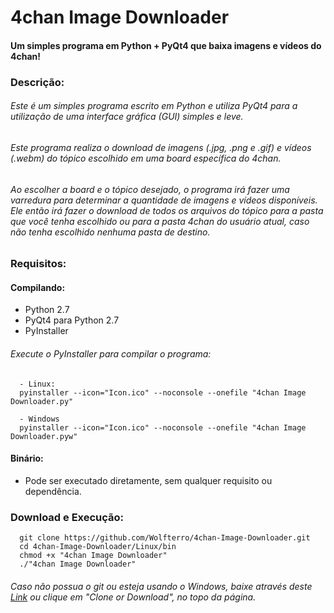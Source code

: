 # 4chan Image Downloader
#### Um simples programa em Python + PyQt4 que baixa imagens e vídeos do 4chan!

### Descrição:

###### Este é um simples programa escrito em Python e utiliza PyQt4 para a utilização de uma interface gráfica (GUI) simples e leve.

###### Este programa realiza o download de imagens (.jpg, .png e .gif) e vídeos (.webm) do tópico escolhido em uma board específica do 4chan.

###### Ao escolher a board e o tópico desejado, o programa irá fazer uma varredura para determinar a quantidade de imagens e vídeos disponíveis. Ele então irá fazer o download de todos os arquivos do tópico para a pasta que você tenha escolhido ou para a pasta 4chan do usuário atual, caso não tenha escolhido nenhuma pasta de destino.

### Requisitos:

#### Compilando:
- Python 2.7
- PyQt4 para Python 2.7
- PyInstaller

###### Execute o PyInstaller para compilar o programa:

      - Linux:
      pyinstaller --icon="Icon.ico" --noconsole --onefile "4chan Image Downloader.py"
      
      - Windows
      pyinstaller --icon="Icon.ico" --noconsole --onefile "4chan Image Downloader.pyw"

#### Binário:
- Pode ser executado diretamente, sem qualquer requisito ou dependência.

### Download e Execução:

      git clone https://github.com/Wolfterro/4chan-Image-Downloader.git
      cd 4chan-Image-Downloader/Linux/bin
      chmod +x "4chan Image Downloader"
      ./"4chan Image Downloader"

###### Caso não possua o git ou esteja usando o Windows, baixe através deste [Link](https://github.com/Wolfterro/4chan-Image-Downloader/archive/master.zip) ou clique em "Clone or Download", no topo da página.
